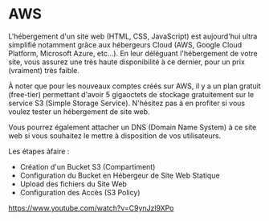 # AWS
L'hébergement d'un site web (HTML, CSS, JavaScript) est aujourd'hui ultra simplifié notamment grâce aux hébergeurs Cloud (AWS, Google Cloud Platform, Microsoft Azure, etc...).
En leur déléguant l'hébergement de votre site, vous assurez une très haute disponibilité à ce dernier, pour un prix (vraiment) très faible.

À noter que pour les nouveaux comptes créés sur AWS, il y a un plan gratuit (free-tier) permettant d'avoir 5 gigaoctets de stockage gratuitement sur le service S3 (Simple Storage Service).
N'hésitez pas à en profiter si vous voulez tester un hébergement de site web.

Vous pourrez également attacher un DNS (Domain Name System) à ce site web si vous souhaitez le mettre à disposition de vos utilisateurs.

Les étapes àfaire : 

 - Création d'un Bucket S3 (Compartiment)
 - Configuration du Bucket en Hébergeur de Site Web Statique
 - Upload des fichiers du Site Web
 - Configuration des Accès (S3 Policy)
  
https://www.youtube.com/watch?v=C9ynJzl9XPo
